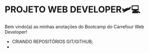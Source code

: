 # PROJETO WEB DEVELOPER:small_airplane::computer:

Bem vindo(a) as minhas anotações do Bootcamp do Carrefour Web Developer!

- CRIANDO REPOSITÓRIOS GIT/GITHUB;
- 





